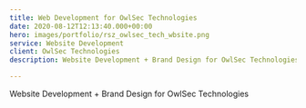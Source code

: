 ```yaml
---
title: Web Development for OwlSec Technologies
date: 2020-08-12T12:13:40.000+00:00
hero: images/portfolio/rsz_owlsec_tech_wbsite.png
service: Website Development
client: OwlSec Technologies
description: Website Development + Brand Design for OwlSec Technologies

---
```

Website Development + Brand Design for OwlSec Technologies